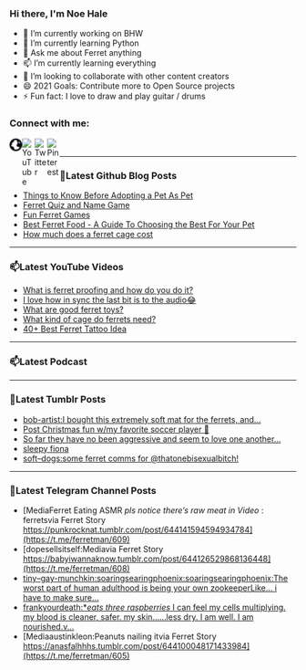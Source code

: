 ### Hi there, I'm Noe Hale

- 🔭 I’m currently working on BHW
- 🌱 I’m currently learning Python
- 💬 Ask me about Ferret anything
- 📫 I’m currently learning everything
- 🔭 I’m looking to collaborate with other content creators
- 😄 2021 Goals: Contribute more to Open Source projects
- ⚡ Fun fact: I love to draw and play guitar / drums

### Connect with me:

[<img align="left" alt="ferretvoice.com" width="22px" src="https://raw.githubusercontent.com/iconic/open-iconic/master/svg/globe.svg" />](https://ferretvoice.com)
[<img align="left" alt="YouTube" width="22px" src="https://cdn.jsdelivr.net/npm/simple-icons@v3/icons/youtube.svg" />](https://www.youtube.com/channel/UCk665XTfaMLVwFVWUmgnDiw)
[<img align="left" alt="Twitter" width="22px" src="https://cdn.jsdelivr.net/npm/simple-icons@v3/icons/twitter.svg" />](https://twitter.com/voiceferret)
[<img align="left" alt="Pinterest" width="22px" src="https://cdn.jsdelivr.net/npm/simple-icons@v3/icons/pinterest.svg" />](https://www.pinterest.com/voiceferret/)

<br />

---
### 🔭Latest Github Blog Posts
<!-- GITHUB:START -->
- [Things to Know Before Adopting a Pet As Pet](http://noehale.github.io/things-to-know-before-adopting-a-pet-as-pet/)
- [Ferret Quiz and Name Game](http://noehale.github.io/ferret-quiz/)
- [Fun Ferret Games](http://noehale.github.io/fun-ferret-games/)
- [Best Ferret Food - A Guide To Choosing the Best For Your Pet](http://noehale.github.io/best-ferret-food/)
- [How much does a ferret cage cost](http://noehale.github.io/how-much-does-a-ferret-cage-cost/)
<!-- GITHUB:END -->
---
### 📫Latest YouTube Videos

<!-- YOUTUBE:START -->
- [What is ferret proofing and how do you do it?](https://www.youtube.com/watch?v=81Syh_DJBQQ)
- [I love how in sync the last bit is to the audio😂](https://www.youtube.com/watch?v=WHBeGHwSlGY)
- [What are good ferret toys?](https://www.youtube.com/watch?v=tPxRilBzc0s)
- [What kind of cage do ferrets need?](https://www.youtube.com/watch?v=xzz6hC3sR5A)
- [40+ Best Ferret Tattoo Idea](https://www.youtube.com/watch?v=KIKqduR6Xcs)
<!-- YOUTUBE:END -->

---
### 📫Latest Podcast

<!-- PODCAST:START -->
<!-- PODCAST:END -->
---
### 📝Latest Tumblr Posts

<!-- TUMBLR:START -->
- [bob-artist:I bought this extremely soft mat for the ferrets, and...](https://come-forth-into-the-light.tumblr.com/post/644134027582914561)
- [Post Christmas fun w/my favorite soccer player 🥰](https://come-forth-into-the-light.tumblr.com/post/644111430758596608)
- [So far they have no been aggressive and seem to love one another...](https://come-forth-into-the-light.tumblr.com/post/644088735866175488)
- [sleepy fiona](https://come-forth-into-the-light.tumblr.com/post/644043387820965888)
- [soft–dogs:some ferret comms for @thatonebisexualbitch!](https://come-forth-into-the-light.tumblr.com/post/644020821809053697)
<!-- TUMBLR:END -->
---
### 📝Latest Telegram Channel Posts

<!-- TELEGRAM:START -->
- [MediaFerret Eating ASMR *pls notice there’s raw meat in Video* : ferretsvia Ferret Story https://punkrocknat.tumblr.com/post/644141594594934784](https://t.me/ferretman/609)
- [dopesellsitself:Mediavia Ferret Story https://babyiwannaknow.tumblr.com/post/644126529868136448](https://t.me/ferretman/608)
- [tiny–gay-munchkin:soaringsearingphoenix:soaringsearingphoenix:The worst part of human adulthood is being your own zookeeperLike… i have to make sure...](https://t.me/ferretman/607)
- [frankyourdeath:**eats three raspberries* I can feel my cells multiplying. my blood is cleaner, safer. my skin……less dry. I am well. I am nourished.v...](https://t.me/ferretman/606)
- [Mediaaustinkleon:Peanuts nailing itvia Ferret Story https://anasfalhhhs.tumblr.com/post/644100048171433984](https://t.me/ferretman/605)
<!-- TELEGRAM:END -->
